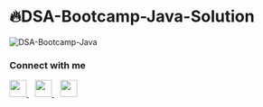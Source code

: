 # 🔥DSA-Bootcamp-Java-Solution

![DSA-Bootcamp-Java](https://socialify.git.ci/ShivamTyagi12345/Java-DSA-solutions/image?description=1&font=Inter&language=1&owner=1&pattern=Charlie%20Brown&theme=Dark)
 
### Connect with me
  <a href="https://twitter.com/ShivamT43462891">
    <img width="30px" src="https://www.vectorlogo.zone/logos/twitter/twitter-official.svg" />
  </a>&ensp;
  <a href="https://in.linkedin.com/in/shivam-tyagi-57b7341a6">
    <img width="30px" src="https://www.vectorlogo.zone/logos/linkedin/linkedin-icon.svg" />
  </a>&ensp;
  <a href="https://www.instagram.com/_t_waves/">
    <img width="30px" src="https://www.vectorlogo.zone/logos/instagram/instagram-icon.svg" />
  </a>
